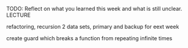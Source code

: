 TODO: Reflect on what you learned this week and what is still unclear.
LECTURE

refactoring, recursion
2 data sets, primary and backup for eext week

create guard which breaks a function from repeating infinite times 